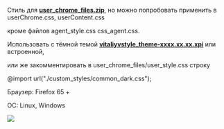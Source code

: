 Стиль для [**user_chrome_files.zip**](https://github.com/VitaliyVstyle/VitaliyVstyle.github.io/blob/master/stylesff/toolbars/user_chrome_files.zip), но можно попробовать применить в userChrome.css, userContent.css

кроме файлов agent_style.css css_agent.css.

Использовать с тёмной темой [**vitaliyvstyle_theme-xxxx.xx.xx.xpi**](https://github.com/VitaliyVstyle/VitaliyVstyle.github.io/tree/master/webextensions) или встроенной,

или же закомментировать в user_chrome_files/user_style.css строку

@import url("./custom_styles/common_dark.css");

Браузер: Firefox 65 +

ОС: Linux, Windows

<img src="https://raw.githubusercontent.com/VitaliyVstyle/VitaliyVstyle.github.io/master/stylesff/full_theme/image_01.png"/>
